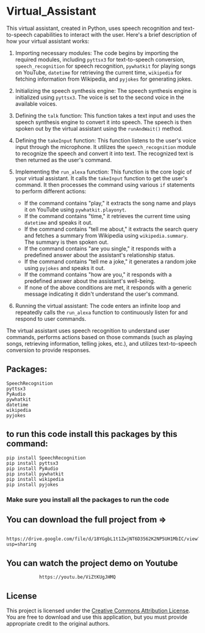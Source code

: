 # Virtual_Assistant


This virtual assistant, created in Python, uses speech recognition and text-to-speech capabilities to interact with the user. Here's a brief description of how your virtual assistant works:

1. Importing necessary modules: The code begins by importing the required modules, including `pyttsx3` for text-to-speech conversion, `speech_recognition` for speech recognition, `pywhatkit` for playing songs on YouTube, `datetime` for retrieving the current time, `wikipedia` for fetching information from Wikipedia, and `pyjokes` for generating jokes.

2. Initializing the speech synthesis engine: The speech synthesis engine is initialized using `pyttsx3`. The voice is set to the second voice in the available voices.

3. Defining the `talk` function: This function takes a text input and uses the speech synthesis engine to convert it into speech. The speech is then spoken out by the virtual assistant using the `runAndWait()` method.

4. Defining the `takeInput` function: This function listens to the user's voice input through the microphone. It utilizes the `speech_recognition` module to recognize the speech and convert it into text. The recognized text is then returned as the user's command.

5. Implementing the `run_alexa` function: This function is the core logic of your virtual assistant. It calls the `takeInput` function to get the user's command. It then processes the command using various `if` statements to perform different actions:
   - If the command contains "play," it extracts the song name and plays it on YouTube using `pywhatkit.playonyt`.
   - If the command contains "time," it retrieves the current time using `datetime` and speaks it out.
   - If the command contains "tell me about," it extracts the search query and fetches a summary from Wikipedia using `wikipedia.summary`. The summary is then spoken out.
   - If the command contains "are you single," it responds with a predefined answer about the assistant's relationship status.
   - If the command contains "tell me a joke," it generates a random joke using `pyjokes` and speaks it out.
   - If the command contains "how are you," it responds with a predefined answer about the assistant's well-being.
   - If none of the above conditions are met, it responds with a generic message indicating it didn't understand the user's command.

6. Running the virtual assistant: The code enters an infinite loop and repeatedly calls the `run_alexa` function to continuously listen for and respond to user commands.

The virtual assistant uses speech recognition to understand user commands, performs actions based on those commands (such as playing songs, retrieving information, telling jokes, etc.), and utilizes text-to-speech conversion to provide responses.

## Packages:
    SpeechRecognition
    pyttsx3
    PyAudio
    pywhatkit
    datetime
    wikipedia
    pyjokes

## to run this code install this packages by this command:
    pip install SpeechRecognition
    pip install pyttsx3
    pip install PyAudio
    pip install pywhatkit
    pip install wikipedia
    pip install pyjokes

### Make sure you install all the packages to run the code

## You can download the full project from =>
                https://drive.google.com/file/d/18YGgbL1t1ZwjNT6D3562K2NP5UH1MbIC/view?usp=sharing

## You can watch the project demo on Youtube 
                https://youtu.be/ViZtKUgJHMQ
                
                
## License

This project is licensed under the [Creative Commons Attribution License](https://creativecommons.org/licenses/by/4.0/). You are free to download and use this application, but you must provide appropriate credit to the original authors.
                
